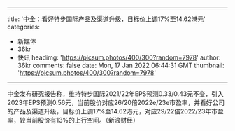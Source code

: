 
---
title: '中金：看好特步国际产品及渠道升级，目标价上调17%至14.62港元'
categories: 
 - 新媒体
 - 36kr
 - 快讯
headimg: 'https://picsum.photos/400/300?random=7978'
author: 36kr
comments: false
date: Mon, 17 Jan 2022 06:44:31 GMT
thumbnail: 'https://picsum.photos/400/300?random=7978'
---

<div>   
中金发布研究报告称，维持特步国际2021/22年EPS预测0.33/0.43元不变，引入2023年EPS预测0.56元，当前股价对应26/20倍2022e/23e市盈率，并看好公司的产品及渠道升级，目标价上调17%至14.62港元，对应29/22倍2022/23年市盈率，较当前股价有13%的上行空间。（新浪财经）  
</div>
            
